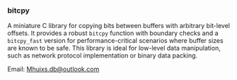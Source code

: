 ### bitcpy

A miniature C library for copying bits between buffers with arbitrary bit-level offsets. It provides a robust `bitcpy` function with boundary checks and a `bitcpy_fast` version for performance-critical scenarios where buffer sizes are known to be safe. This library is ideal for low-level data manipulation, such as network protocol implementation or binary data packing.

Email: Mhuixs.db@outlook.com
